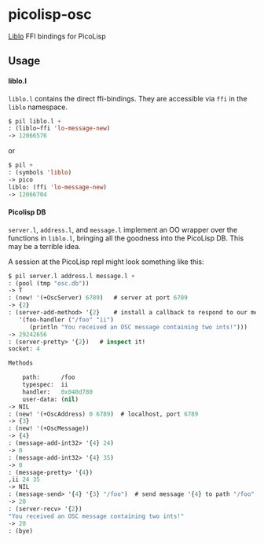 # picolisp-osc
[Liblo](http://liblo.sourceforge.net/) FFI bindings for PicoLisp

## Usage

#### liblo.l
`liblo.l` contains the direct ffi-bindings. They are accessible via `ffi` in the `liblo` namespace.

```lisp
$ pil liblo.l +
: (liblo~ffi 'lo-message-new)
-> 12066576
```

or

```lisp 
$ pil +
: (symbols 'liblo)
-> pico
liblo: (ffi 'lo-message-new)
-> 12066704
``` 

#### Picolisp DB 
`server.l`, `address.l`, and `message.l` implement an OO wrapper over the functions in `liblo.l`, bringing all the goodness into the PicoLisp DB. This may be a terrible idea.

A session at the PicoLisp repl might look something like this:

```lisp
$ pil server.l address.l message.l +
: (pool (tmp "osc.db"))
-> T
: (new! '(+OscServer) 6789)   # server at port 6789
-> {2}
: (server-add-method> '{2}    # install a callback to respond to our message
   '(foo-handler ("/foo" "ii") 
      (println "You received an OSC message containing two ints!")))
-> 29242656
: (server-pretty> '{2})   # inspect it! 
socket: 4

Methods

    path:      /foo
    typespec:  ii
    handler:   0x040d780
    user-data: (nil)
-> NIL
: (new! '(+OscAddress) 0 6789)  # localhost, port 6789
-> {3}
: (new! '(+OscMessage))
-> {4}
: (message-add-int32> '{4} 24)
-> 0
: (message-add-int32> '{4} 35)
-> 0
: (message-pretty> '{4})
,ii 24 35
-> NIL
: (message-send> '{4} '{3} "/foo")  # send message '{4} to path "/foo" at address '{3}
-> 20
: (server-recv> '{2}) 
"You received an OSC message containing two ints!"
-> 20 
: (bye)
```
